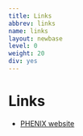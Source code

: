 ```yaml
---
title: Links
abbrev: links
name: links
layout: newbase
level: 0
weight: 20
div: yes
---
```

# Links

- [PHENIX website](https://www.phenix.bnl.gov/)

